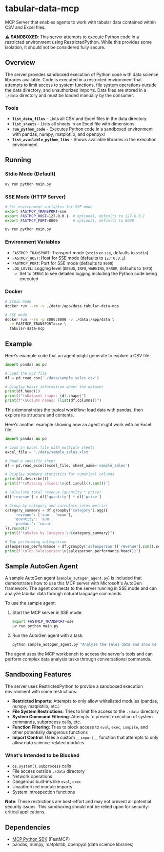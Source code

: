 # tabular-data-mcp

MCP Server that enables agents to work with tabular data contained within CSV and Excel files.

⚠️ **SANDBOXED**: This server attempts to execute Python code in a restricted environment using RestrictedPython. While this provides some isolation, it should not be considered fully secure.

## Overview

The server provides sandboxed execution of Python code with data science libraries available. Code is executed in a restricted environment that attempts to limit access to system functions, file system operations outside the data directory, and unauthorized imports. Data files are stored in a `./data` directory and must be loaded manually by the consumer.

### Tools

- **`list_data_files`** - Lists all CSV and Excel files in the data directory
- **`list_sheets`** - Lists all sheets in an Excel file with dimensions
- **`run_python_code`** - Executes Python code in a sandboxed environment with pandas, numpy, matplotlib, and openpyxl
- **`list_available_python_libs`** - Shows available libraries in the execution environment

## Running

### Stdio Mode (Default)
```bash
uv run python main.py
```

### SSE Mode (HTTP Server)
```bash
# Set environment variables for SSE mode
export FASTMCP_TRANSPORT=sse
export FASTMCP_HOST=127.0.0.1  # optional, defaults to 127.0.0.1
export FASTMCP_PORT=8000       # optional, defaults to 8000

uv run python main.py
```

### Environment Variables

- `FASTMCP_TRANSPORT`: Transport mode (`stdio` or `sse`, defaults to `stdio`)
- `FASTMCP_HOST`: Host for SSE mode (defaults to `127.0.0.1`)
- `FASTMCP_PORT`: Port for SSE mode (defaults to `8000`)
- `LOG_LEVEL`: Logging level (`DEBUG`, `INFO`, `WARNING`, `ERROR`, defaults to `INFO`)
  - Set to `DEBUG` to see detailed logging including the Python code being executed

### Docker
```bash
# Stdio mode
docker run --rm -v ./data:/app/data tabular-data-mcp

# SSE mode
docker run --rm -p 8000:8000 -v ./data:/app/data \
  -e FASTMCP_TRANSPORT=sse \
  tabular-data-mcp
```

## Example

Here's example code that an agent might generate to explore a CSV file:

```python
import pandas as pd

# Load the CSV file
df = pd.read_csv('./data/sample_sales.csv')

# Display basic information about the dataset
print(df.head())
print(f"\nDataset shape: {df.shape}")
print(f"\nColumn names: {list(df.columns)}")
```

This demonstrates the typical workflow: load data with pandas, then explore its structure and contents.

Here's another example showing how an agent might work with an Excel file:

```python
import pandas as pd

# Load an Excel file with multiple sheets
excel_file = './data/sample_sales.xlsx'

# Read a specific sheet
df = pd.read_excel(excel_file, sheet_name='sample_sales')

# Display summary statistics for numerical columns
print(df.describe())
print(f"\nMissing values:\n{df.isnull().sum()}")

# Calculate total revenue (quantity * price)
df['revenue'] = df['quantity'] * df['price']

# Group by category and calculate sales metrics
category_summary = df.groupby('category').agg({
    'revenue': ['sum', 'mean'],
    'quantity': 'sum',
    'product': 'count'
}).round(2)
print(f"\nSales by Category:\n{category_summary}")

# Top performing salesperson
salesperson_performance = df.groupby('salesperson')['revenue'].sum().sort_values(ascending=False)
print(f"\nTop Salesperson:\n{salesperson_performance.head()}")
```

## Sample AutoGen Agent

A sample AutoGen agent (`sample_autogen_agent.py`) is included that demonstrates how to use this MCP server with Microsoft's AutoGen framework. The agent connects to the server running in SSE mode and can analyze tabular data through natural language commands.

To use the sample agent:

1. Start the MCP server in SSE mode:
   ```bash
   export FASTMCP_TRANSPORT=sse
   uv run python main.py
   ```

2. Run the AutoGen agent with a task:
   ```bash
   python sample_autogen_agent.py "Analyze the sales data and show me the top 5 products by revenue"
   ```

The agent uses the MCP workbench to access the server's tools and can perform complex data analysis tasks through conversational commands.

## Sandboxing Features

The server uses RestrictedPython to provide a sandboxed execution environment with some restrictions:

- **Restricted Imports**: Attempts to only allow whitelisted modules (pandas, numpy, matplotlib, etc.)
- **File System Restrictions**: Tries to limit file access to the `./data` directory
- **System Command Filtering**: Attempts to prevent execution of system commands, subprocess calls, etc.
- **Function Filtering**: Tries to block access to `eval`, `exec`, `compile`, and other potentially dangerous functions
- **Import Control**: Uses a custom `__import__` function that attempts to only allow data science-related modules

### What's Intended to be Blocked

- `os.system()`, `subprocess` calls
- File access outside `./data` directory  
- Network operations
- Dangerous built-ins like `eval`, `exec`
- Unauthorized module imports
- System introspection functions

**Note**: These restrictions are best-effort and may not prevent all potential security issues. This sandboxing should not be relied upon for security-critical applications.

## Dependencies

- [MCP Python SDK](https://github.com/modelcontextprotocol/python-sdk) (FastMCP)
- pandas, numpy, matplotlib, openpyxl (data science libraries)

